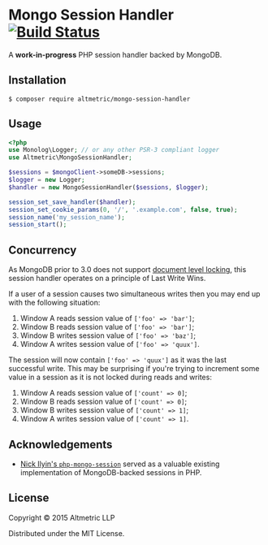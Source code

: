 # Mongo Session Handler [![Build Status](https://travis-ci.org/altmetric/mongo-session-handler.svg?branch=master)](https://travis-ci.org/altmetric/mongo-session-handler)

A **work-in-progress** PHP session handler backed by MongoDB.

## Installation

```shell
$ composer require altmetric/mongo-session-handler
```

## Usage

```php
<?php
use Monolog\Logger; // or any other PSR-3 compliant logger
use Altmetric\MongoSessionHandler;

$sessions = $mongoClient->someDB->sessions;
$logger = new Logger;
$handler = new MongoSessionHandler($sessions, $logger);

session_set_save_handler($handler);
session_set_cookie_params(0, '/', '.example.com', false, true);
session_name('my_session_name');
session_start();
```

## Concurrency

As MongoDB prior to 3.0 does not support [document level
locking](http://docs.mongodb.org/manual/core/storage/#document-level-locking),
this session handler operates on a principle of Last Write Wins.

If a user of a session causes two simultaneous writes then you may end up with
the following situation:

1. Window A reads session value of `['foo' => 'bar']`;
2. Window B reads session value of `['foo' => 'bar']`;
3. Window B writes session value of `['foo' => 'baz']`;
4. Window A writes session value of `['foo' => 'quux']`.

The session will now contain `['foo' => 'quux']` as it was the last successful
write. This may be surprising if you're trying to increment some value in a
session as it is not locked during reads and writes:

1. Window A reads session value of `['count' => 0]`;
2. Window B reads session value of `['count' => 0]`;
3. Window B writes session value of `['count' => 1]`;
4. Window A writes session value of `['count' => 1]`.

## Acknowledgements

* [Nick Ilyin's
  `php-mongo-session`](https://github.com/nicktacular/php-mongo-session)
  served as a valuable existing implementation of MongoDB-backed sessions in
  PHP.

## License

Copyright © 2015 Altmetric LLP

Distributed under the MIT License.
